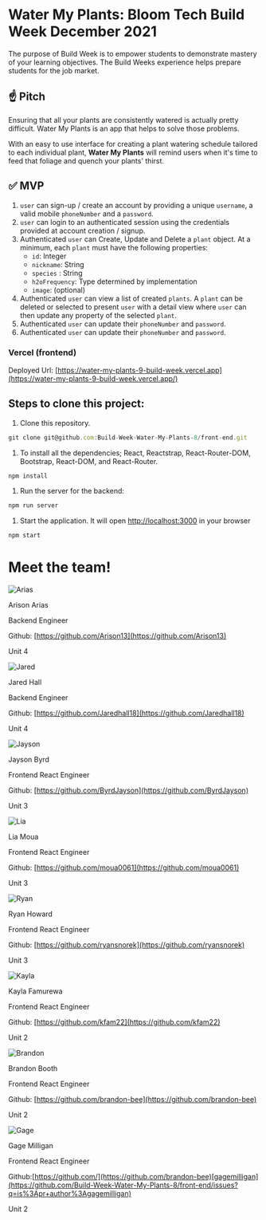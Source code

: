 # Water My Plants: Bloom Tech Build Week December 2021

The purpose of Build Week is to empower students to demonstrate mastery of your learning objectives. The Build Weeks experience helps prepare students for the job market.

## ☝️ **Pitch**

Ensuring that all your plants are consistently watered is actually pretty difficult. Water My Plants is an app that helps to solve those problems. 

With an easy to use interface for creating a plant watering schedule tailored to each individual plant, **Water My Plants** will remind users when it's time to feed that foliage and quench your plants' thirst.

## ✅  **MVP**

1. `user` can sign-up / create an account by providing a unique `username`, a valid mobile `phoneNumber` and a `password`. 
2. `user` can login to an authenticated session using the credentials provided at account creation / signup.
3. Authenticated `user` can Create, Update and Delete a `plant` object. At a minimum, each `plant` must have the following properties: 
    - `id`: Integer
    - `nickname`: String
    - `species` : String
    - `h2oFrequency`: Type determined by implementation
    - `image`: (optional)
4. Authenticated `user` can view a list of created `plants`.  A `plant` can be deleted or selected to present `user` with a detail view where `user` can then update any property of the selected `plant`. 
5. Authenticated `user` can update their `phoneNumber` and `password`.
6. Authenticated `user` can update their `phoneNumber` and `password`.

### Vercel (frontend)

Deployed Url: [https://water-my-plants-9-build-week.vercel.app](https://water-my-plants-9-build-week.vercel.app/)

## Steps to clone this project:

1. Clone this repository.

```jsx
git clone git@github.com:Build-Week-Water-My-Plants-8/front-end.git
```

1. To install all the dependencies; React, Reactstrap, React-Router-DOM, Bootstrap, React-DOM, and React-Router.

```jsx
npm install
```

1. Run the server for the backend:

```jsx
npm run server
```

1. Start the application. It will open [http://localhost:3000](http://localhost:3000) in your browser

```jsx
npm start
```

# Meet the team!

![Arias](/images/arias.png)

Arison Arias

Backend Engineer

Github: [https://github.com/Arison13](https://github.com/Arison13)

Unit 4

![Jared](/images/jared.png)

Jared Hall

Backend Engineer

Github: [https://github.com/Jaredhall18](https://github.com/Jaredhall18)

Unit 4

![Jayson](/images/jayson.png)

Jayson Byrd

Frontend React Engineer

Github: [https://github.com/ByrdJayson](https://github.com/ByrdJayson)

Unit 3

![Lia](/images/me.png)

Lia Moua

Frontend React Engineer 

Github: [https://github.com/moua0061](https://github.com/moua0061)

Unit 3

![Ryan](/images/ryan.png)

Ryan Howard

Frontend React Engineer

Github: [https://github.com/ryansnorek](https://github.com/ryansnorek)

Unit 3

![Kayla](/images/kayla.png)

Kayla Famurewa

Frontend React Engineer

Github: [https://github.com/kfam22](https://github.com/kfam22)

Unit 2

![Brandon](/images/brandon.png)

Brandon Booth

Frontend React Engineer 

Github: [https://github.com/brandon-bee](https://github.com/brandon-bee)

Unit 2

![Gage](/images/gage.png)

Gage Milligan

Frontend React Engineer

Github:[https://github.com/](https://github.com/brandon-bee)[gagemilligan](https://github.com/Build-Week-Water-My-Plants-8/front-end/issues?q=is%3Apr+author%3Agagemilligan)

Unit 2